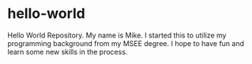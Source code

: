 # hello-world
Hello World Repository.
My name is Mike.  I started this to utilize my programming background from my MSEE degree.  I hope to have fun and learn some new skills in the process.  
